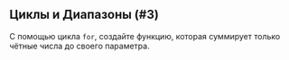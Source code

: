 ## Циклы и Диапазоны (#3)

С помощью цикла `for`, создайте функцию, которая суммирует только чётные числа до своего параметра.